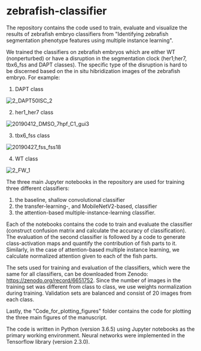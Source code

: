 # zebrafish-classifier
The repository contains the code used to train, evaluate and visualize the results of zebrafish embryo classifiers from "Identifying zebrafish segmentation phenotype features using multiple instance learning".

We trained the classifiers on zebrafish embryos which are either WT (nonperturbed) or have a disruption in the segmentation clock (her1;her7, tbx6_fss and DAPT classes). The specific type of the disruption is hard to be discerned based on the in situ hibridization images of the zebrafish embryo. For example:

1. DAPT class

![2_DAPT50ISC_2](https://user-images.githubusercontent.com/20626185/174071147-d8f0bdfd-039c-496e-88b0-7304de7fae3a.png)

2. her1_her7 class

![20190412_DMSO_7hpf_C1_gui3](https://user-images.githubusercontent.com/20626185/174071369-a9967507-1fdf-49eb-a5aa-2c3f16a65c47.png)

3. tbx6_fss class

![20190427_fss_fss18](https://user-images.githubusercontent.com/20626185/174071547-2928819e-348a-4fb8-83ed-568f10611db6.png)

4. WT class

![2_FW_1](https://user-images.githubusercontent.com/20626185/174071588-1de8c4d2-dafc-4d17-a624-176015c5c9c4.png)

The three main Jupyter notebooks in the repository are used for training three different classifiers:
1. the baseline, shallow convolutional classifier
2. the transfer-learning-, and MobileNetV2-based, classifier
3. the attention-based multiple-instance-learning classifier.

Each of the notebooks contains the code to train and evaluate the classifier (construct confusion matrix and calculate the accuracy of classification).
The evaluation of the second classifier is followed by a code to generate class-activation maps and quantify the contribution of fish parts to it.
Similarly, in the case of attention-based multiple instance learning, we calculate normalized attention given to each of the fish parts.

The sets used for training and evaluation of the classifiers, which were the same for all classifiers, can be downloaded from Zenodo: https://zenodo.org/record/6651752. Since the number of images in the training set was different from class to class, we use weights normalization during training. Validation sets are balanced and consist of 20 images from each class.

Lastly, the "Code_for_plotting_figures" folder contains the code for plotting the three main figures of the manuscript.

The code is written in Python (version 3.6.5) using Jupyter notebooks as the primary working environment. Neural networks were implemented in the Tensorflow library (version 2.3.0).
